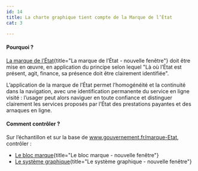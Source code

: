 ```yaml
---
id: 14
title: La charte graphique tient compte de la Marque de l’État
cat: 3

---
```


#### Pourquoi ?


[La marque de l’État](www.gouvernement.fr/marque-Etat){title="La marque de l’État - nouvelle fenêtre"} doit être mise en œuvre, en application du principe selon lequel "Là où l’État est présent, agit, finance, sa présence doit être clairement identifiée". 

L’application de la marque de l’État permet l’homogénéité et la continuité dans la navigation, avec une identification permanente du service en ligne visité : l’usager peut alors naviguer en toute confiance et distinguer clairement les services proposés par l’État des prestations payantes et des arnaques en ligne.

#### Comment contrôler ?

Sur l’échantillon et sur la base de www.gouvernement.fr/marque-Etat, contrôler :
* [Le bloc marque](https://www.gouvernement.fr/charte/charte-graphique-les-fondamentaux/le-bloc-marque){title="Le bloc marque - nouvelle fenêtre"}
* [Le système graphique](https://www.gouvernement.fr/charte/charte-graphique-les-fondamentaux/le-systeme-graphique){title="Le système graphique - nouvelle fenêtre"}
